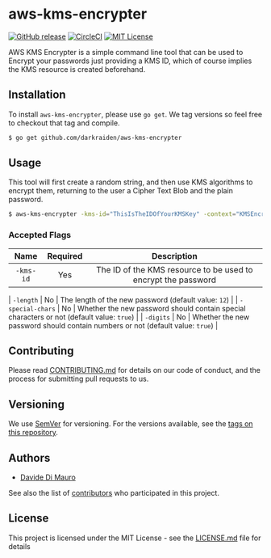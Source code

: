 # aws-kms-encrypter

[![GitHub release](http://img.shields.io/github/release/darkraiden/aws-kms-encrypter.svg?style=flat-square)][release]
[![CircleCI](https://img.shields.io/travis/tcnksm/ghr.svg?style=flat-square)](https://circleci.com/gh/darkraiden/workflows/aws-kms-encrypter)
[![MIT License](http://img.shields.io/badge/license-MIT-blue.svg?style=flat-square)][license]

[release]: https://github.com/darkraiden/aws-kms-encrypter/releases
[license]: https://github.com/darkraiden/aws-kms-encrypter/blob/master/LICENSE

AWS KMS Encrypter is a simple command line tool that can be used to Encrypt your passwords just providing a KMS ID, which of course implies the KMS resource is created beforehand.

## Installation

To install `aws-kms-encrypter`, please use `go get`. We tag versions so feel free to checkout that tag and compile.

```bash
$ go get github.com/darkraiden/aws-kms-encrypter
```

## Usage

This tool will first create a random string, and then use KMS algorithms to encrypt them, returning to the user a Cipher Text Blob and the plain password.

```bash
$ aws-kms-encrypter -kms-id="ThisIsTheIDOfYourKMSKey" -context="KMSEncryptionContext=valueOfTheContext" -length=12 -special-chars=false -digits=false
```

### Accepted Flags

|   Name    | Required |                          Description                          |
| :-------: | :------: | :-----------------------------------------------------------: |
| `-kms-id` |   Yes    | The ID of the KMS resource to be used to encrypt the password | `-context` | No | The KMS encryption context expressed in `key=value` format, as a string |

| `-length` | No | The length of the new password (default value: `12`) |
| `-special-chars` | No | Whether the new password should contain special characters or not (default value: `true`) |
| `-digits` | No | Whether the new password should contain numbers or not (default value: `true`) |

## Contributing

Please read [CONTRIBUTING.md](CONTRIBUTING.md) for details on our code of conduct, and the process for submitting pull requests to us.

## Versioning

We use [SemVer](http://semver.org/) for versioning. For the versions available, see the [tags on this repository](https://github.com/darkraiden/sigmund/tags).

## Authors

-   [Davide Di Mauro](https://github.com/darkraiden)

See also the list of [contributors](contributors.md) who participated in this project.

## License

This project is licensed under the MIT License - see the [LICENSE.md](LICENSE.md) file for details

